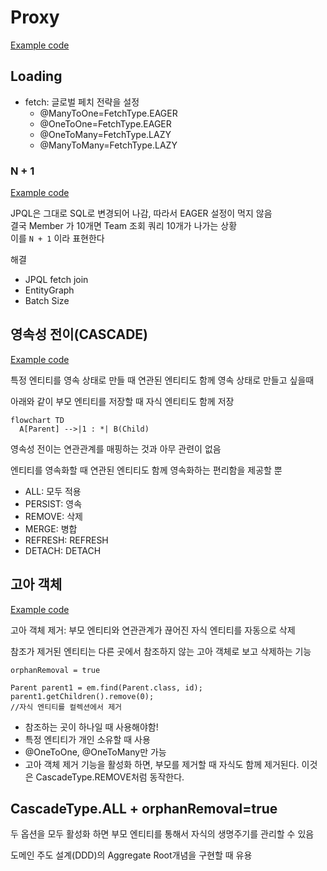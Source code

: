
# Proxy

[Example code](../src/main/java/proxy/Main.java)

## Loading

- fetch: 글로벌 페치 전략을 설정
  - @ManyToOne=FetchType.EAGER
  - @OneToOne=FetchType.EAGER
  - @OneToMany=FetchType.LAZY
  - @ManyToMany=FetchType.LAZY

### N + 1

[Example code](../src/main/java/proxy/EagerLoadNPlusOne.java)

JPQL은 그대로 SQL로 변경되어 나감, 따라서 EAGER 설정이 먹지 않음  
결국 Member 가 10개면 Team 조회 쿼리 10개가 나가는 상황  
이를 `N + 1` 이라 표현한다

해결
- JPQL fetch join
- EntityGraph
- Batch Size

## 영속성 전이(CASCADE)

[Example code](../src/main/java/proxy/cascade/CascadeMain.java)

특정 엔티티를 영속 상태로 만들 때 연관된 엔티티도 함께 영속 상태로 만들고 싶을때

아래와 같이 부모 엔티티를 저장할 때 자식 엔티티도 함께 저장

```mermaid
flowchart TD
  A[Parent] -->|1 : *| B(Child)
```

영속성 전이는 연관관계를 매핑하는 것과 아무 관련이 없음

엔티티를 영속화할 때 연관된 엔티티도 함께 영속화하는 편리함을 제공할 뿐 

- ALL: 모두 적용
- PERSIST: 영속
- REMOVE: 삭제
- MERGE: 병합
- REFRESH: REFRESH
- DETACH: DETACH

## 고아 객체

[Example code](../src/main/java/proxy/cascade/OrphanMain.java)

고아 객체 제거: 부모 엔티티와 연관관계가 끊어진 자식 엔티티를 자동으로 삭제

참조가 제거된 엔티티는 다른 곳에서 참조하지 않는 고아 객체로
보고 삭제하는 기능

```
orphanRemoval = true
```

```
Parent parent1 = em.find(Parent.class, id);
parent1.getChildren().remove(0);
//자식 엔티티를 컬렉션에서 제거
```

- 참조하는 곳이 하나일 때 사용해야함!
- 특정 엔티티가 개인 소유할 때 사용
- @OneToOne, @OneToMany만 가능
- 고아 객체 제거 기능을 활성화 하면, 부모를 제거할 때 자식도 함께 제거된다. 이것은 CascadeType.REMOVE처럼 동작한다.

## CascadeType.ALL + orphanRemoval=true

두 옵션을 모두 활성화 하면 부모 엔티티를 통해서 자식의 생명주기를 관리할 수 있음

도메인 주도 설계(DDD)의 Aggregate Root개념을 구현할 때 유용

